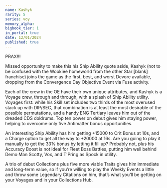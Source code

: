 ```yaml
---
name: Kashyk
rarity: 5
series: voy
memory_alpha:
bigbook_tier: 1
in_portal: true
date: 12/01/2024
published: true
---
```


PRAX!!!

Missed opportunity to make this his Ship Ability quote aside, Kashyk (not to be confused with the Wookiee homeworld from the other Star [blank] franchise) joins the game as the first, best, and worst Devore available, dropping from the Convergence Day Objective Event via Fuse activity.

Each of the crew in the OE have their own unique attributes, and Kashyk is a Voyage crew, through and through, with a splash of Ship Ability utility. Voyages first: while his Skill set includes two thirds of the most overused stack up with DIP/SEC, that combination is at least the most desirable of the possible permutations, and a handy ENG Tertiary leaves him out of the dreaded CDS doldrums. Top ten power on debut gives him staying power, helping to overcome only five Antimatter bonus opportunities. 

An interesting Ship Ability has him getting +15000 to Crit Bonus at 10s, and a Charge option to get all the way to +20000 at 16s. Are you going to play it manually to get the 33% bonus by letting it fill up? Probably not, plus his Accuracy Boost is not ideal for Fleet Boss Battles, putting him well behind Demo Man Scotty, Vox, and T'Pring as Spock in utility. 

A trio of debut Collections plus five more viable Traits gives him immediate and long-term value, so if you’re willing to play the Weekly Events a little and throw some Legendary Citations on him, that’s what you’ll be getting on your Voyages and in your Collections Hub.
